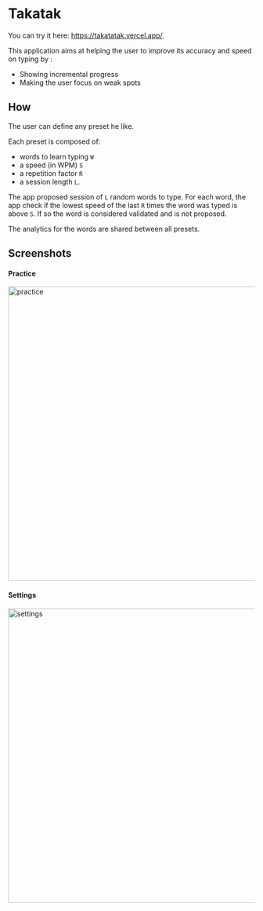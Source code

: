 # Takatak

You can try it here: https://takatatak.vercel.app/.

This application aims at helping the user to improve its accuracy and speed on typing by :
- Showing incremental progress
- Making the user focus on weak spots

## How

The user can define any preset he like.

Each preset is composed of:
- words to learn typing `W`
- a speed (in WPM) `S`
- a repetition factor `R`
- a session length `L`.

The app proposed session of `L` random words to type.
For each word, the app check if the lowest speed of the last `R` times the word was typed is above `S`.
If so the word is considered validated and is not proposed.

The analytics for the words are shared between all presets.

## Screenshots

#### Practice
<img width="600" alt="practice" src="https://github.com/Alounv/takatak/assets/34238160/8a0130ae-9b07-4f3c-9ac3-a71a5ce61ed3">

#### Settings
<img width="600" alt="settings" src="https://github.com/Alounv/takatak/assets/34238160/c3975a0b-5ac5-4207-a5ee-e405c325df27">
